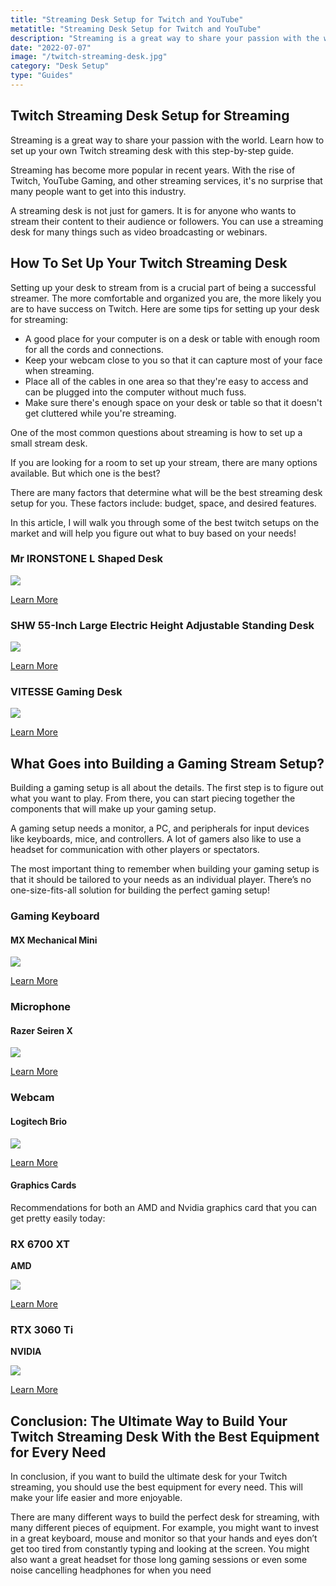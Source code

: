 ```yaml
---
title: "Streaming Desk Setup for Twitch and YouTube"
metatitle: "Streaming Desk Setup for Twitch and YouTube"
description: "Streaming is a great way to share your passion with the world. Learn how to set up your own Twitch streaming desk with this step-by-step guide."
date: "2022-07-07"
image: "/twitch-streaming-desk.jpg"
category: "Desk Setup"
type: "Guides"
---
```


## Twitch Streaming Desk Setup for Streaming

Streaming is a great way to share your passion with the world. Learn how to set up your own Twitch streaming desk with this step-by-step guide.

Streaming has become more popular in recent years. With the rise of Twitch, YouTube Gaming, and other streaming services, it's no surprise that many people want to get into this industry.

A streaming desk is not just for gamers. It is for anyone who wants to stream their content to their audience or followers. You can use a streaming desk for many things such as video broadcasting or webinars.

## How To Set Up Your Twitch Streaming Desk

Setting up your desk to stream from is a crucial part of being a successful streamer. The more comfortable and organized you are, the more likely you are to have success on Twitch. Here are some tips for setting up your desk for streaming:

- A good place for your computer is on a desk or table with enough room for all the cords and connections.
- Keep your webcam close to you so that it can capture most of your face when streaming.
- Place all of the cables in one area so that they're easy to access and can be plugged into the computer without much fuss.
- Make sure there's enough space on your desk or table so that it doesn't get cluttered while you're streaming.

One of the most common questions about streaming is how to set up a small stream desk.

If you are looking for a room to set up your stream, there are many options available. But which one is the best?

There are many factors that determine what will be the best streaming desk setup for you. These factors include: budget, space, and desired features.

In this article, I will walk you through some of the best twitch setups on the market and will help you figure out what to buy based on your needs!

<div class="row">
<div class="col-lg-4">

### Mr IRONSTONE L Shaped Desk

<a href="https://www.amazon.com/Mr-IRONSTONE-L-Shaped-Workstation-Space-Saving/dp/B082Y16QZ2?crid=18RZ8N23E54L4&keywords=streaming+standing+desk&qid=1657219521&refinements=p_85%3A2470955011&rnid=2470954011&rps=1&sprefix=streaming+standing+desk%2Caps%2C111&sr=8-5&linkCode=li3&tag=gamestreamingsetup-20&linkId=c05921f482b58f9b551920baf3af055a&language=en_US&ref_=as_li_ss_il" target="_blank"><img border="0" src="//ws-na.amazon-adsystem.com/widgets/q?_encoding=UTF8&ASIN=B082Y16QZ2&Format=_SL250_&ID=AsinImage&MarketPlace=US&ServiceVersion=20070822&WS=1&tag=gamestreamingsetup-20&language=en_US" ></a><img src="https://ir-na.amazon-adsystem.com/e/ir?t=gamestreamingsetup-20&language=en_US&l=li3&o=1&a=B082Y16QZ2" width="1" height="1" border="0" alt="" style="border:none !important; margin:0px !important;" />

<a class="btn btn-secondary" href="https://amzn.to/3ylC6W4">Learn More</a>

</div>
<div class="col-lg-4">

### SHW 55-Inch Large Electric Height Adjustable Standing Desk

<a href="https://www.amazon.com/SHW-55-Inch-Electric-Adjustable-Computer/dp/B07Q3TGL7M?crid=5WT6C38ZOZQG&keywords=streaming+standing+desk&qid=1657219976&sprefix=streaming+standing+desk%2Caps%2C420&sr=8-8&linkCode=li3&tag=gamestreamingsetup-20&linkId=7f2489d146f5c3c940b436dca3323f3b&language=en_US&ref_=as_li_ss_il" target="_blank"><img border="0" src="//ws-na.amazon-adsystem.com/widgets/q?_encoding=UTF8&ASIN=B07Q3TGL7M&Format=_SL250_&ID=AsinImage&MarketPlace=US&ServiceVersion=20070822&WS=1&tag=gamestreamingsetup-20&language=en_US" ></a><img src="https://ir-na.amazon-adsystem.com/e/ir?t=gamestreamingsetup-20&language=en_US&l=li3&o=1&a=B07Q3TGL7M" width="1" height="1" border="0" alt="" style="border:none !important; margin:0px !important;" />

<a class="btn btn-secondary" href="https://amzn.to/3yLDend">Learn More</a>

</div>
<div class="col-lg-4">

### VITESSE Gaming Desk

<a href="https://www.amazon.com/Ergonomic-Gaming-T-Shaped-Computer-Headphone/dp/B08FCFKDL1?keywords=streaming+standing+desk&qid=1657220019&sr=8-7&linkCode=li3&tag=gamestreamingsetup-20&linkId=25a95bcbc949f7e1052b8bac4807c1a1&language=en_US&ref_=as_li_ss_il" target="_blank"><img border="0" src="//ws-na.amazon-adsystem.com/widgets/q?_encoding=UTF8&ASIN=B08FCFKDL1&Format=_SL250_&ID=AsinImage&MarketPlace=US&ServiceVersion=20070822&WS=1&tag=gamestreamingsetup-20&language=en_US" ></a><img src="https://ir-na.amazon-adsystem.com/e/ir?t=gamestreamingsetup-20&language=en_US&l=li3&o=1&a=B08FCFKDL1" width="1" height="1" border="0" alt="" style="border:none !important; margin:0px !important;" />

<a class="btn btn-secondary" href="https://amzn.to/3ysnXGi">Learn More</a>

</div>
</div>

## What Goes into Building a Gaming Stream Setup?

Building a gaming setup is all about the details. The first step is to figure out what you want to play. From there, you can start piecing together the components that will make up your gaming setup.

A gaming setup needs a monitor, a PC, and peripherals for input devices like keyboards, mice, and controllers. A lot of gamers also like to use a headset for communication with other players or spectators.

The most important thing to remember when building your gaming setup is that it should be tailored to your needs as an individual player. There’s no one-size-fits-all solution for building the perfect gaming setup!

<div class="row">
<div class="col-lg-4">

### Gaming Keyboard

#### MX Mechanical Mini 

<a href="https://www.amazon.com/Logitech-Mechanical-Wireless-Illuminated-Bluetooth/dp/B09LJWXD6M?keywords=mx%2Bmechanical%2Bkeyboard&qid=1654357759&sprefix=mx%2Bmechanical%2Caps%2C64&sr=8-1-spons&spLa=ZW5jcnlwdGVkUXVhbGlmaWVyPUFSSjJUWUhLUlBVWVAmZW5jcnlwdGVkSWQ9QTAwNDc0NTkyVlQ5RkpZMUpBRjBWJmVuY3J5cHRlZEFkSWQ9QTAxMDM4ODkySTJCUlg0WUlBWDI5JndpZGdldE5hbWU9c3BfYXRmJmFjdGlvbj1jbGlja1JlZGlyZWN0JmRvTm90TG9nQ2xpY2s9dHJ1ZQ&th=1&linkCode=li3&tag=gamestreamingsetup-20&linkId=0ed1a4fc8dcbc662ce8efc3fccd5f86f&language=en_US&ref_=as_li_ss_il" target="_blank"><img border="0" src="//ws-na.amazon-adsystem.com/widgets/q?_encoding=UTF8&ASIN=B09LJWXD6M&Format=_SL250_&ID=AsinImage&MarketPlace=US&ServiceVersion=20070822&WS=1&tag=gamestreamingsetup-20&language=en_US" ></a><img src="https://ir-na.amazon-adsystem.com/e/ir?t=gamestreamingsetup-20&language=en_US&l=li3&o=1&a=B09LJWXD6M" width="1" height="1" border="0" alt="" style="border:none !important; margin:0px !important;" />

<a class="btn btn-secondary" href="https://amzn.to/3ao6ZR4">Learn More</a>
</div>
<div class="col-lg-4">

### Microphone
#### Razer Seiren X

<a href="https://www.amazon.com/Razer-Seiren-Streaming-Microphone-Built/dp/B075HCLMYP?_encoding=UTF8&pd_rd_w=KnrZI&content-id=amzn1.sym.bbb6bbd8-d236-47cb-b42f-734cb0cacc1f&pf_rd_p=bbb6bbd8-d236-47cb-b42f-734cb0cacc1f&pf_rd_r=SH48GP3YFE1X7DRFANJV&pd_rd_wg=Qs4ok&pd_rd_r=36d97969-2f00-4fd7-9390-0238b5ed5a03&th=1&linkCode=li3&tag=gamestreamingsetup-20&linkId=abf9855ada21b44a21e967bf499c3308&language=en_US&ref_=as_li_ss_il" target="_blank"><img border="0" src="//ws-na.amazon-adsystem.com/widgets/q?_encoding=UTF8&ASIN=B075HCLMYP&Format=_SL250_&ID=AsinImage&MarketPlace=US&ServiceVersion=20070822&WS=1&tag=gamestreamingsetup-20&language=en_US" ></a><img src="https://ir-na.amazon-adsystem.com/e/ir?t=gamestreamingsetup-20&language=en_US&l=li3&o=1&a=B075HCLMYP" width="1" height="1" border="0" alt="" style="border:none !important; margin:0px !important;" />

<a class="btn btn-secondary" href="https://amzn.to/3Mp640o">Learn More</a>

</div>
<div class="col-lg-4">

### Webcam
#### Logitech Brio

<a href="https://www.amazon.com/Logitech-BRIO-Conferencing-Recording-Streaming/dp/B01N5NYRES?&linkCode=li3&tag=gamestreamingsetup-20&linkId=9805ede72382180207b59f103d8eb734&language=en_US&ref_=as_li_ss_il" target="_blank"><img border="0" src="//ws-na.amazon-adsystem.com/widgets/q?_encoding=UTF8&ASIN=B01N5NYRES&Format=_SL250_&ID=AsinImage&MarketPlace=US&ServiceVersion=20070822&WS=1&tag=gamestreamingsetup-20&language=en_US" ></a><img src="https://ir-na.amazon-adsystem.com/e/ir?t=gamestreamingsetup-20&language=en_US&l=li3&o=1&a=B01N5NYRES" width="1" height="1" border="0" alt="" style="border:none !important; margin:0px !important;" />

<a class="btn btn-secondary" href="https://amzn.to/3Ing3Td">Learn More</a>

</div>
</div>



#### Graphics Cards

Recommendations for both an AMD and Nvidia graphics card that you can get pretty easily today:

<div class="row">
<div class="col-lg-6">

### RX 6700 XT

**AMD**

<a  href="https://amzn.to/3toOFy3">
<img src="/amd.jpg" class="img-fluid mb-3"/>
</a>

<a class="btn btn-secondary" href="https://amzn.to/3toOFy3">Learn More</a>

</div>
<div class="col-lg-6">

### RTX 3060 Ti

**NVIDIA**

<a  href="https://amzn.to/3toOFy3">
<img src="/nvidia.jpg" class="img-fluid mb-3"/>
</a>

<a class="btn btn-secondary" href="https://amzn.to/3toOFy3">Learn More</a>

</div>
</div>

## Conclusion: The Ultimate Way to Build Your Twitch Streaming Desk With the Best Equipment for Every Need

In conclusion, if you want to build the ultimate desk for your Twitch streaming, you should use the best equipment for every need. This will make your life easier and more enjoyable.

There are many different ways to build the perfect desk for streaming, with many different pieces of equipment. For example, you might want to invest in a great keyboard, mouse and monitor so that your hands and eyes don’t get too tired from constantly typing and looking at the screen. You might also want a great headset for those long gaming sessions or even some noise cancelling headphones for when you need
